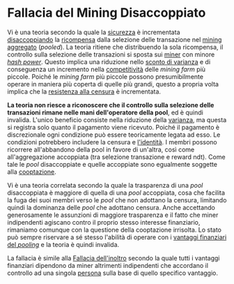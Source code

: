 # Fallacia del Mining Disaccoppiato



Vi è una teoria secondo la quale la [sicurezza]() è incrementata [disaccoppiando]() la [ricompensa]() dalla selezione delle transazione nel [mining]() [aggregato]() (_pooled_). La teoria ritiene che distribuendo la sola ricompensa, il controllo sulla selezione delle transazioni si sposta sui [miner]() con minore [_hash power_](). Questo implica una riduzione nello [sconto di varianza]() e di conseguenza un incremento nella [competitività]() delle _mining farm_ più piccole. Poiché le _mining farm_ più piccole possono presumibilmente operare in maniera più coperta di quelle più grandi, questo a propria volta implica che la [resistenza alla censura]() è incrementata.

**La teoria non riesce a riconoscere che il controllo sulla selezione delle transazioni rimane nelle mani dell'operatore della pool**, ed è quindi invalida. L'unico beneficio consiste nella riduzione della [varianza](), ma questa si registra solo quanto il pagamento viene ricevuto. Poiché il pagamento è discrezionale ogni condizione può essere teoricamente legata ad esso. Le condizioni potrebbero includere la censura e [l'identità](). I membri possono ricorrere all'abbandono della pool in favore di un'altra, così come all'aggregazione accoppiata (tra selezione transazione e reward ndt). Come tale le _pool_ disaccoppiate e quelle accoppiate sono egualmente soggette alla [cooptazione]().

Vi è una teoria correlata secondo la quale la trasparenza di una _pool_ disaccoppiata è maggiore di quella di una _pool_ accoppiata, cosa che facilita la fuga dei suoi membri verso le _pool_ che non adottano la censura, limitando quindi la dominanza delle _pool_ che adottano censura. Anche accettando generosamente le assunzioni di maggiore trasparenza e il fatto che miner indipendenti agiscano contro il proprio stesso interesse finanziario, rimaniamo comunque con la questione della cooptazione irrisolta. Lo stato può sempre riservare a sé stesso l'abilità di operare con i [vantaggi finanziari del _pooling_]() e la teoria è quindi invalida.    

La fallacia è simile alla [Fallacia dell'inoltro]() secondo la quale tutti i vantaggi finanziari dipendono da miner altrimenti indipendenti che accordano il controllo ad una singola [persona]() sulla base di quello specifico vantaggio.